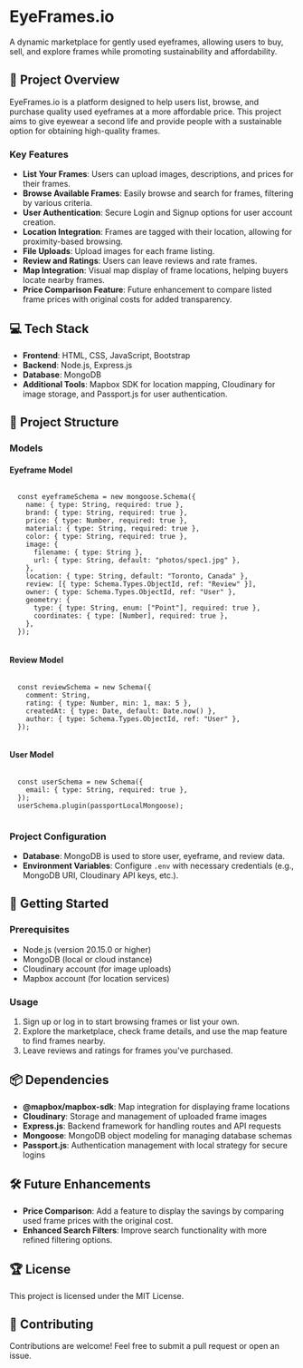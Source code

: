 
<body>

  <h1>EyeFrames.io</h1>
  <p>A dynamic marketplace for gently used eyeframes, allowing users to buy, sell, and explore frames while promoting sustainability and affordability.</p>

  <h2>🚀 Project Overview</h2>
  <p>EyeFrames.io is a platform designed to help users list, browse, and purchase quality used eyeframes at a more affordable price. This project aims to give eyewear a second life and provide people with a sustainable option for obtaining high-quality frames.</p>

  <h3>Key Features</h3>
  <ul>
    <li><strong>List Your Frames</strong>: Users can upload images, descriptions, and prices for their frames.</li>
    <li><strong>Browse Available Frames</strong>: Easily browse and search for frames, filtering by various criteria.</li>
    <li><strong>User Authentication</strong>: Secure Login and Signup options for user account creation.</li>
    <li><strong>Location Integration</strong>: Frames are tagged with their location, allowing for proximity-based browsing.</li>
    <li><strong>File Uploads</strong>: Upload images for each frame listing.</li>
    <li><strong>Review and Ratings</strong>: Users can leave reviews and rate frames.</li>
    <li><strong>Map Integration</strong>: Visual map display of frame locations, helping buyers locate nearby frames.</li>
    <li><strong>Price Comparison Feature</strong>: Future enhancement to compare listed frame prices with original costs for added transparency.</li>
  </ul>

  <h2>💻 Tech Stack</h2>
  <ul>
    <li><strong>Frontend</strong>: HTML, CSS, JavaScript, Bootstrap</li>
    <li><strong>Backend</strong>: Node.js, Express.js</li>
    <li><strong>Database</strong>: MongoDB</li>
    <li><strong>Additional Tools</strong>: Mapbox SDK for location mapping, Cloudinary for image storage, and Passport.js for user authentication.</li>
  </ul>

  <h2>📁 Project Structure</h2>

  <h3>Models</h3>
  <h4>Eyeframe Model</h4>
  <pre><code>
  const eyeframeSchema = new mongoose.Schema({
    name: { type: String, required: true },
    brand: { type: String, required: true },
    price: { type: Number, required: true },
    material: { type: String, required: true },
    color: { type: String, required: true },
    image: {
      filename: { type: String },
      url: { type: String, default: "photos/spec1.jpg" },
    },
    location: { type: String, default: "Toronto, Canada" },
    review: [{ type: Schema.Types.ObjectId, ref: "Review" }],
    owner: { type: Schema.Types.ObjectId, ref: "User" },
    geometry: {
      type: { type: String, enum: ["Point"], required: true },
      coordinates: { type: [Number], required: true },
    },
  });
  </code></pre>

  <h4>Review Model</h4>
  <pre><code>
  const reviewSchema = new Schema({
    comment: String,
    rating: { type: Number, min: 1, max: 5 },
    createdAt: { type: Date, default: Date.now() },
    author: { type: Schema.Types.ObjectId, ref: "User" },
  });
  </code></pre>

  <h4>User Model</h4>
  <pre><code>
  const userSchema = new Schema({
    email: { type: String, required: true },
  });
  userSchema.plugin(passportLocalMongoose);
  </code></pre>

  <h3>Project Configuration</h3>
  <ul>
    <li><strong>Database</strong>: MongoDB is used to store user, eyeframe, and review data.</li>
    <li><strong>Environment Variables</strong>: Configure <code>.env</code> with necessary credentials (e.g., MongoDB URI, Cloudinary API keys, etc.).</li>
  </ul>

  <h2>🚀 Getting Started</h2>

  <h3>Prerequisites</h3>
  <ul>
    <li>Node.js (version 20.15.0 or higher)</li>
    <li>MongoDB (local or cloud instance)</li>
    <li>Cloudinary account (for image uploads)</li>
    <li>Mapbox account (for location services)</li>
  </ul>

  <h3>Usage</h3>
  <ol>
    <li>Sign up or log in to start browsing frames or list your own.</li>
    <li>Explore the marketplace, check frame details, and use the map feature to find frames nearby.</li>
    <li>Leave reviews and ratings for frames you've purchased.</li>
  </ol>

  <h2>📦 Dependencies</h2>
  <ul>
    <li><strong>@mapbox/mapbox-sdk</strong>: Map integration for displaying frame locations</li>
    <li><strong>Cloudinary</strong>: Storage and management of uploaded frame images</li>
    <li><strong>Express.js</strong>: Backend framework for handling routes and API requests</li>
    <li><strong>Mongoose</strong>: MongoDB object modeling for managing database schemas</li>
    <li><strong>Passport.js</strong>: Authentication management with local strategy for secure logins</li>
  </ul>

  <h2>🛠 Future Enhancements</h2>
  <ul>
    <li><strong>Price Comparison</strong>: Add a feature to display the savings by comparing used frame prices with the original cost.</li>
    <li><strong>Enhanced Search Filters</strong>: Improve search functionality with more refined filtering options.</li>
  </ul>

  <h2>🏆 License</h2>
  <p>This project is licensed under the MIT License.</p>

  <h2>🤝 Contributing</h2>
  <p>Contributions are welcome! Feel free to submit a pull request or open an issue.</p>

</body>


